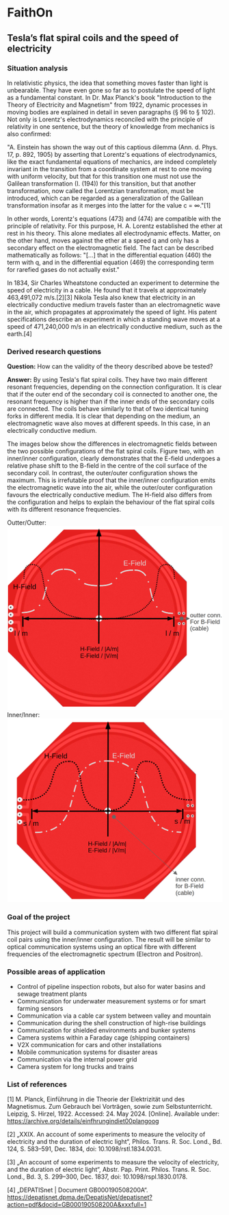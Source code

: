 # FaithOn
## Tesla’s flat spiral coils and the speed of electricity

### Situation analysis

In relativistic physics, the idea that something moves faster than light is unbearable. They have even gone so far as to postulate the speed of light as a fundamental constant.
In Dr. Max Planck's book "Introduction to the Theory of Electricity and Magnetism" from 1922, dynamic processes in moving bodies are explained in detail in seven paragraphs (§ 96 to § 102). Not only is Lorentz's electrodynamics reconciled with the principle of relativity in one sentence, but the theory of knowledge from mechanics is also confirmed:

"A. Einstein has shown the way out of this captious dilemma (Ann. d. Phys. 17, p. 892, 1905) by asserting that Lorentz's equations of electrodynamics, like the exact fundamental equations of mechanics, are indeed completely invariant in the transition from a coordinate system at rest to one moving with uniform velocity, but that for this transition one must not use the Galilean transformation (I. (194)) for this transition, but that another transformation, now called the Lorentzian transformation, must be introduced, which can be regarded as a generalization of the Galilean transformation insofar as it merges into the latter for the value c = ∞."[1]

In other words, Lorentz's equations (473) and (474) are compatible with the principle of relativity. For this purpose, H. A. Lorentz established the ether at rest in his theory. This alone mediates all electrodynamic effects. Matter, on the other hand, moves against the ether at a speed q and only has a secondary effect on the electromagnetic field.
The fact can be described mathematically as follows: "[...] that in the differential equation (460) the term with q, and in the differential equation (469) the corresponding term for rarefied gases do not actually exist."

In 1834, Sir Charles Wheatstone conducted an experiment to determine the speed of electricity in a cable. He found that it travels at approximately 463,491,072 m/s.[2][3] Nikola Tesla also knew that electricity in an electrically conductive medium travels faster than an electromagnetic wave in the air, which propagates at approximately the speed of light. His patent specifications describe an experiment in which a standing wave moves at a speed of 471,240,000 m/s in an electrically conductive medium, such as the earth.[4]

### Derived research questions

**Question:** How can the validity of the theory described above be tested?

**Answer:** By using Tesla's flat spiral coils. They have two main different resonant frequencies, depending on the connection configuration. It is clear that if the outer end of the secondary coil is connected to another one, the resonant frequency is higher than if the inner ends of the secondary coils are connected. The coils behave similarly to that of two identical tuning forks in different media. It is clear that depending on the medium, an electromagnetic wave also moves at different speeds. In this case, in an electrically conductive medium.

The images below show the differences in electromagnetic fields between the two possible configurations of the flat spiral coils. Figure two, with an inner/inner configuration, clearly demonstrates that the E-field undergoes a relative phase shift to the B-field in the centre of the coil surface of the secondary coil. In contrast, the outer/outer configuration shows the maximum. This is irrefutable proof that the inner/inner configuration emits the electromagnetic wave into the air, while the outer/outer configuration favours the electrically conductive medium. The H-field also differs from the configuration and helps to explain the behaviour of the flat spiral coils with its different resonance frequencies.

Outter/Outter:![outter/outter][image1]
Inner/Inner:![inner/inner][image2]


### Goal of the project
This project will build a communication system with two different flat spiral coil pairs using the inner/inner configuration. The result will be similar to optical communication systems using an optical fibre with different frequencies of the electromagnetic spectrum (Electron and Positron).

### Possible areas of application
- Control of pipeline inspection robots, but also for water basins and sewage treatment plants
- Communication for underwater measurement systems or for smart farming sensors
- Communication via a cable car system between valley and mountain
- Communication during the shell construction of high-rise buildings
- Communication for shielded environments and bunker systems
- Camera systems within a Faraday cage (shipping containers)
- V2X communication for cars and other installations
- Mobile communication systems for disaster areas
- Communication via the internal power grid
- Camera system for long trucks and trains


### List of references

[1]	M. Planck, Einführung in die Theorie der Elektrizität und des Magnetismus. Zum Gebrauch bei Vorträgen, sowie zum Selbstunterricht. Leipzig, S. Hirzel, 1922. Accessed: 24. May 2024. [Online]. Available under: https://archive.org/details/einfhrungindiet00plangoog

[2]	„XXIX. An account of some experiments to measure the velocity of electricity and the duration of electric light“, Philos. Trans. R. Soc. Lond., Bd. 124, S. 583–591, Dec. 1834, doi: 10.1098/rstl.1834.0031.

[3]	„An account of some experiments to measure the velocity of electricity, and the duration of electric light“, Abstr. Pap. Print. Philos. Trans. R. Soc. Lond., Bd. 3, S. 299–300, Dec. 1837, doi: 10.1098/rspl.1830.0178.

[4]	„DEPATISnet | Document GB000190508200A“. https://depatisnet.dpma.de/DepatisNet/depatisnet?action=pdf&docid=GB000190508200A&xxxfull=1


[image1]: https://github.com/comeon-zens/FaithOn/blob/main/pictures/o2o.png "Outter/Outter"
[image2]: https://github.com/comeon-zens/FaithOn/blob/main/pictures/i2i.png "Inner/inner"
